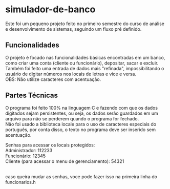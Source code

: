 # simulador-de-banco
Este foi um pequeno projeto feito no primeiro semestre do curso de análise e desenvolvimento de sistemas, seguindo um fluxo pré definido.<br>

## Funcionalidades
O projeto é focado nas funcionalidades básicas encontradas em um banco, como criar uma conta (cliente ou funcionário), depositar, sacar e excluir.<br>
Também foi feito uma entrada de dados mais "refinada", impossibilitando o usuário de digitar números nos locais de letras e vice e versa.<br>
OBS: Não utilize caracteres com acentuação.<br>

## Partes Técnicas
O programa foi feito 100% na linguagem C e fazendo com que os dados digitados sejam persistentes, ou seja, os dados serão guardados em um arquivo para não se perderem quando o programa for fechado.<br>
Não foi usado a biblioteca locale para o uso de caracteres especiais do português, por conta disso, o texto no programa deve ser inserido sem acentuação.<br>

Senhas para acessar os locais protegidos:<br>
Administrador: 112233<br>
Funcionário: 12345<br>
Cliente (para acessar o menu de gerenciamento): 54321<br><br>

caso queira mudar as senhas, voce pode fazer isso na primeira linha do funcionarios.h
